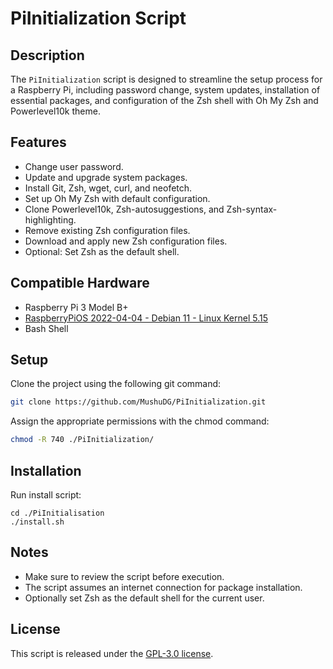 # PiInitialization Script

## Description

The `PiInitialization` script is designed to streamline the setup process for a Raspberry Pi, including password change, system updates, installation of essential packages, and configuration of the Zsh shell with Oh My Zsh and Powerlevel10k theme.

## Features

- Change user password.
- Update and upgrade system packages.
- Install Git, Zsh, wget, curl, and neofetch.
- Set up Oh My Zsh with default configuration.
- Clone Powerlevel10k, Zsh-autosuggestions, and Zsh-syntax-highlighting.
- Remove existing Zsh configuration files.
- Download and apply new Zsh configuration files.
- Optional: Set Zsh as the default shell.

## Compatible Hardware
* Raspberry Pi 3 Model B+
* [RaspberryPiOS 2022-04-04 - Debian 11 - Linux Kernel 5.15](https://downloads.raspberrypi.org/raspios_lite_armhf/images/raspios_lite_armhf-2022-04-07/2022-04-04-raspios-bullseye-armhf-lite.img.xz)
* Bash Shell

## Setup
Clone the project using the following git command:
```bash
git clone https://github.com/MushuDG/PiInitialization.git
```
Assign the appropriate permissions with the chmod command:
```bash
chmod -R 740 ./PiInitialization/

```
## Installation
Run install script:
```
cd ./PiInitialisation
./install.sh
```

## Notes

- Make sure to review the script before execution.
- The script assumes an internet connection for package installation.
- Optionally set Zsh as the default shell for the current user.

## License

This script is released under the [GPL-3.0 license](https://raw.githubusercontent.com/MushuDG/PiInitialisation/main/LICENSE).
